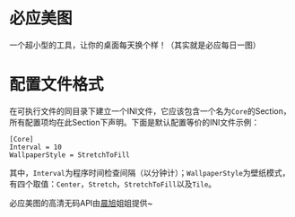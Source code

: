 ﻿# 必应美图

一个超小型的工具，让你的桌面每天换个样！（其实就是必应每日一图）

# 配置文件格式

在可执行文件的同目录下建立一个INI文件，它应该包含一个名为`Core`的Section，所有配置项均在此Section下声明。下面是默认配置等价的INI文件示例：

```
[Core]
Interval = 10
WallpaperStyle = StretchToFill
```

其中，`Interval`为程序时间检查间隔（以分钟计）；`WallpaperStyle`为壁纸模式，有四个取值：`Center`，`Stretch`，`StretchToFill`以及`Tile`。

必应美图的高清无码API由[晨旭](https://github.com/chenxuuu)姐姐提供~